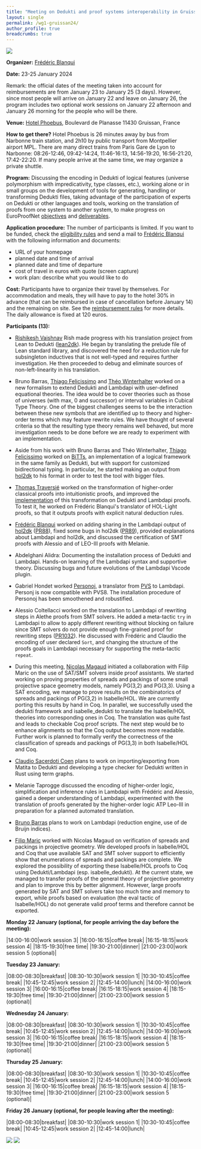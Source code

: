 ```yaml
---
title: "Meeting on Dedukti and proof systems interoperability in Gruissan in January 2024"
layout: single
permalink: /wg1-gruissan24/
author_profile: true
breadcrumbs: true
---
```


<img src="/_pages/WG1/Gruissan24/IMG_20240124_144635.jpg"/>

**Organizer:** [Frédéric Blanqui](https://blanqui.gitlabpages.inria.fr/)

**Date:** 23-25 January 2024

Remark: the official dates of the meeting taken into account for reimbursements are from January 23 to January 25 (3 days). However, since most people will arrive on January 22 and leave on January 26, the program includes two optional work sessions on January 22 afternoon and January 26 morning for the people who will be there.

**Venue:** [Hotel Phoebus](https://hotels-gruissan.com/), Boulevard de Planasse 11430 Gruissan, France

**How to get there?** Hotel Phoebus is 26 minutes away by bus from
Narbonne train station, and 2h10 by public transport from Montpellier
airport MPL. There are many direct trains from Paris Gare de Lyon to
Narbonne: 08:26-12:46, 09:42-14:24, 11:46-16:13, 14:56-19:20,
16:56-21:20, 17:42-22:20. If many people arrive at the same time, we
may organize a private shuttle.

<!--A shuttle will be organized from/to the train station on October 15 at 15:30, and from the hotel to Remiremont train station on October 19 at 15:00. If you want to take the shuttle, send a mail to [Frédéric Blanqui](https://blanqui.gitlabpages.inria.fr/)-->

**Program:** Discussing the encoding in Dedukti of logical features (universe polymorphism with impredicativity, type classes, etc.), working alone or in small groups on the development of tools for generating, handling or transforming Dedukti files, taking advantage of the participation of experts on Dedukti or other languages and tools, working on the translation of proofs from one system to another system, to make progress on EuroProofNet [objectives](../objectives) and [deliverables](../deliverables).

**Application procedure:** The number of participants is limited. If you want to be funded, check the [eligibility rules](https://europroofnet.github.io/eligibility/) and send a mail to [Frédéric Blanqui](https://blanqui.gitlabpages.inria.fr/) with the following information and documents:

  * URL of your homepage
  * planned date and time of arrival
  * planned date and time of departure
  * cost of travel in euros with quote (screen capture)
  * work plan: describe what you would like to do

**Cost:** Participants have to organize their travel by themselves. For accommodation and meals, they will have to pay to the hotel 30% in advance (that can be reimbursed in case of cancellation before January 14) and the remaining on site. See the [reimbursement rules](https://europroofnet.github.io/reimbursement-rules/) for more details. The daily allowance is fixed at 120 euros.

**Participants (13):**

- [Rishikesh Vaishnav](https://lmf.cnrs.fr/Perso/RishVaishnav) Rish made progress with his translation project from Lean to Dedukti ([lean2dk](https://github.com/Deducteam/lean2dk)). He began by translating the prelude file of Lean standard library, and discovered the need for a reduction rule for subsingleton inductives that is not well-typed and requires further investigation. He then proceeded to debug and eliminate sources of non-left-linearity in his translation.

- Bruno Barras, [Thiago Felicissimo](http://www.lsv.fr/~felicissimo/) and [Théo Winterhalter](https://theowinterhalter.github.io/) worked on a new formalism to extend Dedukti and Lambdapi with user-defined equational theories. The idea would be to cover theories such as those of universes (with max, 0 and successor) or interval variables in Cubical Type Theory. One of the biggest challenges seems to be the interaction between these new symbols that are identified up to theory and higher-order terms which may feature rewrite rules. We have thought of several criteria so that the resulting type theory remains well behaved, but more investigation needs to be done before we are ready to experiment with an implementation.

- Aside from his work with Bruno Barras and Théo Winterhalter, [Thiago Felicissimo](http://www.lsv.fr/~felicissimo/) worked on [BiTTs](https://github.com/thiagofelicissimo/BiTTs), an implementation of a logical framework in the same family as Dedukti, but with support for customized bidirectional typing. In particular, he started making an output from [hol2dk](https://github.com/Deducteam/hol2dk/) to his format in order to test the tool with bigger files.

- [Thomas Traversié](https://thomastraversie.github.io/) worked on the transformation of higher-order classical proofs into intuitionistic proofs, and improved the [implementation](https://github.com/thomastraversie/Construkti) of this transformation on Dedukti and Lambdapi proofs. To test it, he worked on Frédéric Blanqui's translator of HOL-Light proofs, so that it outputs proofs with explicit natural deduction rules.

- [Frédéric Blanqui](https://blanqui.gitlabpages.inria.fr/) worked on adding sharing in the Lambdapi output of [hol2dk](https://github.com/Deducteam/hol2dk/) ([PR88](https://github.com/Deducteam/hol2dk/pull/88)), fixed some bugs in hol2dk ([PR89](https://github.com/Deducteam/hol2dk/pull/89)), provided explanations about Lambdapi and hol2dk, and discussed the certification of SMT proofs with Alessio and of LEO-III proofs with Melanie.


- Abdelghani Alidra: Documenting the installation process of Dedukti and Lambdapi. Hands-on learning of the Lambdapi syntax and supportive theory. Discussing bugs and future evolutions of the Lambdapi Vscode plugin.

- Gabriel Hondet worked [Personoj](https://github.com/Deducteam/personoj), a translator from [PVS](https://pvs.csl.sri.com/) to Lambdapi. Personj is now compatible with PVS8. The installation procedure of Personoj has been smoothened and robustified.

- Alessio Coltellacci worked on the translation to Lambdapi of rewriting steps in Alethe proofs from SMT solvers. He added a meta-tactic `try` in Lambdapi to allow to apply different rewriting without blocking on failure since SMT solvers do not provide enough fine-grained proof for rewriting steps ([PR1032](https://github.com/Deducteam/lambdapi/pull/1032)). He discussed with Frédéric and Claudio the encoding of user declared `Sort`, and changing the structure of the proofs goals in Lambdapi necessary for supporting the meta-tactic `repeat`.

- During this meeting, [Nicolas Magaud](https://dpt-info.u-strasbg.fr/~magaud/) initiated a collaboration with Filip Maric on the use of SAT/SMT solvers inside proof assistants. We started working on proving properties of spreads and packings of some small projective space geometry models, namely PG(3,2) and PG(3,3). Using a SAT encoding, we manage to prove results on the combinatorics of spreads and packings of PG(3,2) in Isabelle/HOL. We are currently porting this results by hand in Coq. In parallel, we successfully used the dedukti framework and isabelle_dedukti to translate the Isabelle/HOL theories into corresponding ones in Coq. The translation was quite fast and leads to checkable Coq proof scripts.  The next step would be to enhance alignments so that the Coq output becomes more readable.  Further work is planned to formally verify the correctness of the classification of spreads and packings of PG(3,3) in both Isabelle/HOL and Coq. 

- [Claudio Sacerdoti Coen](http://www.cs.unibo.it/~sacerdot/) plans to work on importing/exporting from Matita to Dedukti and developing a type checker for
Dedukti written in Rust using term graphs.

- Melanie Taprogge discussed the encoding of higher-order logic, simplification and inference rules in Lambdapi with Frédéric and Alessio, gained a deeper understanding of Lambdapi, experimented with the translation of proofs generated by the higher-order logic ATP Leo-III in preparation for a planned automated translation.

- [Bruno Barras](http://www.lsv.fr/~barras/) plans to work on Lambdapi (reduction engine, use of de Bruijn indices).

- [Filip Maric](http://www.matf.bg.ac.rs/~filip) worked with Nicolas
  Magaud on verification of spreads and packings in projective
  geometry. We developed proofs in Isabelle/HOL and Coq that use
  available SAT and SMT solver support to efficiently show that
  enumerations of spreads and packings are complete. We explored the
  possibility of exporting these Isabelle/HOL proofs to Coq using
  Dedukti/Lambdapi (esp. isabelle_dedukti). At the current state, we
  managed to transfer proofs of the general theory of projective
  geometry and plan to improve this by better alignment. However,
  large proofs generated by SAT and SMT solvers take too much time and
  memory to export, while proofs based on evaluation (the eval tactic
  of Isabelle/HOL) do not generate valid proof terms and therefore
  cannot be exported.

**Monday 22 January (optional, for people arriving the day before the meeting):**

|14:00-16:00|work session 3|
|16:00-16:15|coffee break|
|16:15-18:15|work session 4|
|18:15-19:30|free time|
|19:30-21:00|dinner|
|21:00-23:00|work session 5 (optional)|

**Tuesday 23 January:**

|08:00-08:30|breakfast|
|08:30-10:30|work session 1|
|10:30-10:45|coffee break|
|10:45-12:45|work session 2|
|12:45-14:00|lunch|
|14:00-16:00|work session 3|
|16:00-16:15|coffee break|
|16:15-18:15|work session 4|
|18:15-19:30|free time|
|19:30-21:00|dinner|
|21:00-23:00|work session 5 (optional)|

**Wednesday 24 January:**

|08:00-08:30|breakfast|
|08:30-10:30|work session 1|
|10:30-10:45|coffee break|
|10:45-12:45|work session 2|
|12:45-14:00|lunch|
|14:00-16:00|work session 3|
|16:00-16:15|coffee break|
|16:15-18:15|work session 4|
|18:15-19:30|free time|
|19:30-21:00|dinner|
|21:00-23:00|work session 5 (optional)|

**Thursday 25 January:**

|08:00-08:30|breakfast|
|08:30-10:30|work session 1|
|10:30-10:45|coffee break|
|10:45-12:45|work session 2|
|12:45-14:00|lunch|
|14:00-16:00|work session 3|
|16:00-16:15|coffee break|
|16:15-18:15|work session 4|
|18:15-19:30|free time|
|19:30-21:00|dinner|
|21:00-23:00|work session 5 (optional)|

**Friday 26 January (optional, for people leaving after the meeting):**

|08:00-08:30|breakfast|
|08:30-10:30|work session 1|
|10:30-10:45|coffee break|
|10:45-12:45|work session 2|
|12:45-14:00|lunch|

<img src="/_pages/WG1/Gruissan24/IMG_20240123_172836.jpg"/>
<img src="/_pages/WG1/Gruissan24/IMG_20240123_135333.jpg"/>
